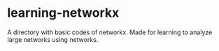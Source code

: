 # learning-networkx
A directory with basic codes of networkx. Made for learning to analyze large networks using networks.
